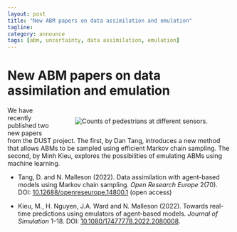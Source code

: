 ```yaml
---
layout: post
title: "New ABM papers on data assimilation and emulation"
tagline:
category: announce
tags: [abm, uncertainty, data assimilation, emulation]
---
```


# New ABM papers on data assimilation and emulation

<figure style="float:right; width:60%; padding:10px;" >
<img src="https://www.nickmalleson.co.uk/figures/paper_figures/emulators-sensors.jpeg" alt=" Counts of pedestrians at different sensors." />
</figure>

We have recently published two new papers from the DUST project. The first, by Dan Tang, introduces a new method that allows ABMs to be sampled using efficient Markov chain sampling. The second, by Minh Kieu, explores the possibilities of emulating ABMs using machine learning.

 - Tang, D. and N. Malleson (2022). Data assimilation with agent-based models using Markov chain sampling. _Open Research Europe_ 2(70). DOI: [10.12688/openreseurope.14800.1](https://doi.org/10.12688/openreseurope.14800.1) (open access)

 - Kieu, M., H. Nguyen, J.A. Ward and N. Malleson (2022). Towards real-time predictions using emulators of agent-based models. _Journal of Simulation_ 1–18. DOI: [10.1080/17477778.2022.2080008](https://doi.org/10.1080/17477778.2022.2080008).
